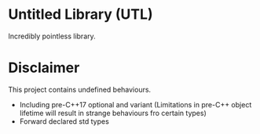 # Untitled Library (UTL)

Incredibly pointless library.

# Disclaimer
This project contains undefined behaviours.
 * Including pre-C++17 optional and variant (Limitations in pre-C++ object lifetime will result in strange behaviours fro certain types)
 * Forward declared std types

